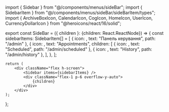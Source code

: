 import { Sidebar } from "@/components/menus/sideBar";
import { SidebarItem } from "@/components/menus/sideBar/sideBarItem/types";
import { ArchiveBoxIcon, CalendarIcon, CogIcon, HomeIcon, UserIcon, CurrencyDollarIcon } from "@heroicons/react/16/solid";

export const SideBar = ({ children }: {children: React.ReactNode}) => {
	const sidebarItems: SidebarItem[] = [
		{
			icon: <HomeIcon className="h-6 w-6" />,
			text: "Панель керування",
			path: "/admin"
		},
		{
			icon: <CalendarIcon className="h-6 w-6" />,
			text: "Appointments",
			children: [
				{
					icon: <CalendarIcon className="h-6 w-6" />,
					text: "Scheduled",
					path: "/admin/scheduled"
				},
				{
					icon: <CalendarIcon className="h-6 w-6" />,
					text: "History",
					path: "/admin/history"
				},
			],
		},
	];

	return (
		<div className="flex h-screen">
			<Sidebar items={sidebarItems} />
			<div className="flex-1 p-6 overflow-y-auto">
				{children}
			</div>
		</div>
	);
};
